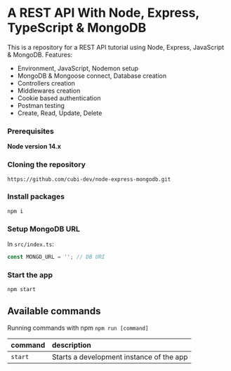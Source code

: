 # A REST API With Node, Express, TypeScript & MongoDB
This is a repository for a REST API tutorial using Node, Express, JavaScript & MongoDB.
Features:

- Environment, JavaScript, Nodemon setup
- MongoDB & Mongoose connect, Database creation
- Controllers creation
- Middlewares creation
- Cookie based authentication
- Postman testing
- Create, Read, Update, Delete

### Prerequisites

**Node version 14.x**

### Cloning the repository
```shell
https://github.com/cubi-dev/node-express-mongodb.git
```

### Install packages

```shell
npm i
```

### Setup MongoDB URL

In `src/index.ts`:

```js
const MONGO_URL = ''; // DB URI
```

### Start the app

```shell
npm start
```

## Available commands

Running commands with npm `npm run [command]`

| command         | description                              |
| :-------------- | :--------------------------------------- |
| `start`         | Starts a development instance of the app |
